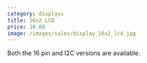 ```yaml
---
category: displays
title: 16x2 LCD
price: 10.00
image: /images/sales/display_16x2_lcd.jpg
---
```

Both the 16 pin and I2C versions are available.
